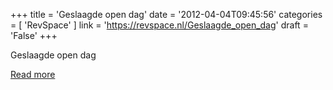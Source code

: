 +++
title = 'Geslaagde open dag'
date = '2012-04-04T09:45:56'
categories = [ 
 'RevSpace' 
] 
link = 'https://revspace.nl/Geslaagde_open_dag'
draft = 'False'
+++

<div class="mw-content-ltr mw-parser-output" dir="ltr" lang="en-GB"><p><a class="mw-selflink selflink">Geslaagde open dag</a>
</p></div>

[Read more](https://revspace.nl/Geslaagde_open_dag)